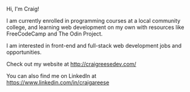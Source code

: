 Hi, I'm Craig! 

I am currently enrolled in programming courses at a local community college, and learning web development on my own with resources like FreeCodeCamp and The Odin Project.

I am interested in front-end and full-stack web development jobs and opportunities.

Check out my website at http://craigreesedev.com/

You can also find me on LinkedIn at https://www.linkedin.com/in/craigareese
